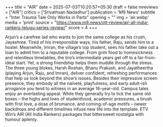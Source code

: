 +++
title = "AIR"
date = 2025-07-03T10:20:57+05:30
draft = false
mreviews = ["AIR"]
critics = ['Srivathsan Nadadhur']
publication = 'M9 News'
subtitle = "Inter Trauma Tale Only Works in Parts"
opening = ""
img = 'air.webp'
media = 'print'
source = "https://www.m9.news/ott-review/air-all-india-rankers-telugu-series-review/"
score = 4
+++

Arjun’s a carefree lad who wants to join the same college as his crush, Jayashree. Tired of his irresponsible ways, his father, Raju, sends him to a hostel. Meanwhile, Imran, the village’s top student, sees his father take out a loan to admit him to a reputable college. From grim food to homesickness and relentless timetables, the trio’s intermediate years get off to a far-from-ideal start. Yet, a strong friendship helps them muddle through the stress. The three young blokes, Harsh Roshan, Bhanu Prakash, and Jayatheertha (playing Arjun, Raju, and Imran), deliver confident, refreshing performances that help us look beyond the show’s issues. Besides their impressive screen presence, they embody all the naïveté, playfulness, and early adult-ish arrogance you tend to witness in an average 16-year-old. Campus tales enjoy an everlasting appeal. While they generally try to tick the same old boxes – the highs and lows of studenthood, academic pressures, a brush with first love, a dose of bromance, and coming-of-age motifs – newer backdrops and different timelines infuse new life into the template. ETV Win’s AIR (All India Rankers) packages that bittersweet nostalgia with humour aplenty.
